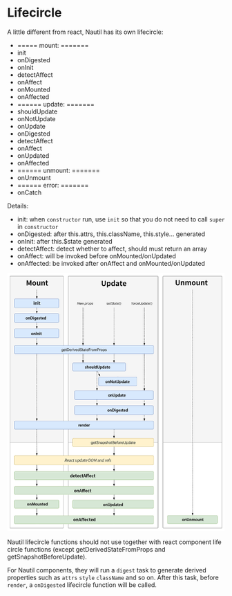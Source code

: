 # Lifecircle

A little different from react, Nautil has its own lifecircle:

- ===== mount: =======
- init
- onDigested
- onInit
- detectAffect
- onAffect
- onMounted
- onAffected
- ====== update: =======
- shouldUpdate
- onNotUpdate
- onUpdate
- onDigested
- detectAffect
- onAffect
- onUpdated
- onAffected
- ====== unmount: =======
- onUnmount
- ====== error: =======
- onCatch

Details:

- init: when `constructor` run, use `init` so that you do not need to call `super` in `constructor`
- onDigested: after this.attrs, this.className, this.style... generated
- onInit: after this.$state generated
- detectAffect: detect whether to affect, should must return an array
- onAffect: will be invoked before onMounted/onUpdated
- onAffected: be invoked after onAffect and onMounted/onUpdated

![](../assets/nautil-lifecircle.jpg)

Nautil lifecircle functions should not use together with react component life circle functions (except getDerivedStateFromProps and getSnapshotBeforeUpdate).

For Nautil components, they will run a `digest` task to generate derived properties such as `attrs` `style` `className` and so on. After this task, before `render`, a `onDigested` lifecircle function will be called.
